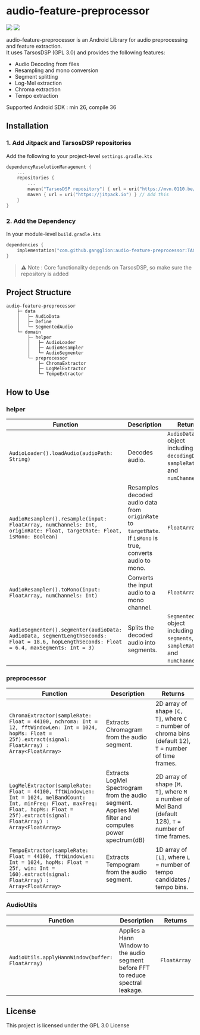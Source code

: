 # audio-feature-preprocessor
[![](https://jitpack.io/v/gangglion/audio-feature-preprocessor.svg)](https://jitpack.io/#gangglion/audio-feature-preprocessor)
[![](https://img.shields.io/badge/license-GPL%203.0-blue.svg)](https://www.gnu.org/licenses/gpl-3.0)

audio-feature-preprocessor is an Android Library for audio preprocessing and feature extraction.  
It uses TarsosDSP (GPL 3.0) and provides the following features:

- Audio Decoding from files
- Resampling and mono conversion
- Segment splitting
- Log-Mel extraction
- Chroma extraction
- Tempo extraction

Supported Android SDK : min 26, compile 36

## Installation

### 1. Add Jitpack and TarsosDSP repositories
Add the following to your project-level `settings.gradle.kts`
```kotlin
dependencyResolutionManagement {
    ...
    repositories {
        ...
        maven("TarsosDSP repository") { url = uri("https://mvn.0110.be/releases") } // Add this
        maven { url = uri("https://jitpack.io") } // Add this
    }
}
```
### 2. Add the Dependency
In your module-level `build.gradle.kts`
```kotlin
dependencies {
    implementation("com.github.gangglion:audio-feature-preprocessor:TAG")
}
```
> ⚠️ Note : Core functionality depends on TarsosDSP, so make sure the repository is added

## Project Structure
```
audio-feature-preprocessor
    ├─ data
    │   ├─ AudioData
    │   ├─ Define
    │   └─ SegmentedAudio
    └─ domain
        ├─ helper
        │   ├─ AudioLoader
        │   ├─ AudioResampler
        │   └─ AudioSegmenter
        └─ preprocessor
            ├─ ChromaExtractor
            ├─ LogMelExtractor
            └─ TempoExtractor
```

## How to Use
### helper
| Function                                                                                                                                    | Description                                                                                                  | Returns                                                                        |
|---------------------------------------------------------------------------------------------------------------------------------------------|--------------------------------------------------------------------------------------------------------------|--------------------------------------------------------------------------------|
| `AudioLoader().loadAudio(audioPath: String)`                                                                                                | Decodes audio.                                                                                               | `AudioData` object including `decodingData`, `sampleRate`, and `numChannels`.  |
| `AudioResampler().resample(input: FloatArray, numChannels: Int, originRate: Float, targetRate: Float, isMono: Boolean)`                     | Resamples decoded audio data from `originRate` to `targetRate`. If `isMono` is true, converts audio to mono. | `FloatArray`                                                                   |
| `AudioResampler().toMono(input: FloatArray, numChannels: Int)`                                                                              | Converts the input audio to a mono channel.                                                                  | `FloatArray`                                                                   |
| `AudioSegmenter().segmenter(audioData: AudioData, segmentLengthSeconds: Float = 18.6, hopLengthSeconds: Float = 6.4, maxSegments: Int = 3)` | Splits the decoded audio into segments.                                                                      | `SegmentedAudio` object including `segments`, `sampleRate`, and `numChannels`. |

### preprocessor
| Function                                                                                                                                                                                      | Description                                                                                            | Returns                                                                                                  |
|-----------------------------------------------------------------------------------------------------------------------------------------------------------------------------------------------|--------------------------------------------------------------------------------------------------------|----------------------------------------------------------------------------------------------------------|
| `ChromaExtractor(sampleRate: Float = 44100, nchroma: Int = 12, fftWindowLen: Int = 1024, hopMs: Float = 25f).extract(signal: FloatArray) : Array<FloatArray>`                                 | Extracts Chromagram from the audio segment.                                                            | 2D array of shape `[C, T]`, where `C` = number of chroma bins (default 12), `T` = number of time frames. |
| `LogMelExtractor(sampleRate: Float = 44100, fftWindowLen: Int = 1024, melBandCount: Int, minFreq: Float, maxFreq: Float, hopMs: Float = 25f).extract(signal: FloatArray) : Array<FloatArray>` | Extracts LogMel Spectrogram from the audio segment. Applies Mel filter and computes power spectrum(dB) | 2D array of shape `[M, T]`, where `M` = number of Mel Band (default 128), `T` = number of time frames.   |
| `TempoExtractor(sampleRate: Float = 44100, fftWindowLen: Int = 1024, hopMs: Float = 25f, win: Int = 160).extract(signal: FloatArray) : Array<FloatArray>`                                     | Extracts Tempogram from the audio segment.                                                             | 1D array of `[L]`, where `L` = number of tempo candidates / tempo bins.                                  |
### AudioUtils
| Function                                           | Description                                                                         | Returns      |
|----------------------------------------------------|-------------------------------------------------------------------------------------|--------------|
| `AudioUtils.applyHannWindow(buffer: FloatArray)`   | Applies a Hann Window to the audio segment before FFT to reduce spectral leakage.   | `FloatArray` |

## License
This project is licensed under the GPL 3.0 License